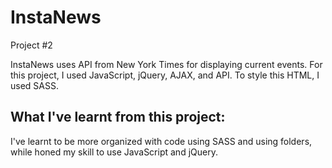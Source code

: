 # InstaNews
Project #2

InstaNews uses API from New York Times for displaying current events.
For this project, I used JavaScript, jQuery, AJAX, and API.
To style this HTML, I used SASS.

## What I've learnt from this project:

I've learnt to be more organized with code using SASS and using folders, while honed my skill to use JavaScript and jQuery. 
